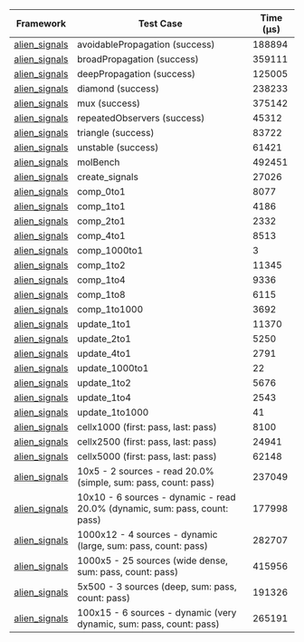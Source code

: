 | Framework | Test Case | Time (μs) |
| --- | --- | --- |
| [alien_signals](https://github.com/medz/alien-signals-dart) | avoidablePropagation (success) | 188894 |
| [alien_signals](https://github.com/medz/alien-signals-dart) | broadPropagation (success) | 359111 |
| [alien_signals](https://github.com/medz/alien-signals-dart) | deepPropagation (success) | 125005 |
| [alien_signals](https://github.com/medz/alien-signals-dart) | diamond (success) | 238233 |
| [alien_signals](https://github.com/medz/alien-signals-dart) | mux (success) | 375142 |
| [alien_signals](https://github.com/medz/alien-signals-dart) | repeatedObservers (success) | 45312 |
| [alien_signals](https://github.com/medz/alien-signals-dart) | triangle (success) | 83722 |
| [alien_signals](https://github.com/medz/alien-signals-dart) | unstable (success) | 61421 |
| [alien_signals](https://github.com/medz/alien-signals-dart) | molBench | 492451 |
| [alien_signals](https://github.com/medz/alien-signals-dart) | create_signals | 27026 |
| [alien_signals](https://github.com/medz/alien-signals-dart) | comp_0to1 | 8077 |
| [alien_signals](https://github.com/medz/alien-signals-dart) | comp_1to1 | 4186 |
| [alien_signals](https://github.com/medz/alien-signals-dart) | comp_2to1 | 2332 |
| [alien_signals](https://github.com/medz/alien-signals-dart) | comp_4to1 | 8513 |
| [alien_signals](https://github.com/medz/alien-signals-dart) | comp_1000to1 | 3 |
| [alien_signals](https://github.com/medz/alien-signals-dart) | comp_1to2 | 11345 |
| [alien_signals](https://github.com/medz/alien-signals-dart) | comp_1to4 | 9336 |
| [alien_signals](https://github.com/medz/alien-signals-dart) | comp_1to8 | 6115 |
| [alien_signals](https://github.com/medz/alien-signals-dart) | comp_1to1000 | 3692 |
| [alien_signals](https://github.com/medz/alien-signals-dart) | update_1to1 | 11370 |
| [alien_signals](https://github.com/medz/alien-signals-dart) | update_2to1 | 5250 |
| [alien_signals](https://github.com/medz/alien-signals-dart) | update_4to1 | 2791 |
| [alien_signals](https://github.com/medz/alien-signals-dart) | update_1000to1 | 22 |
| [alien_signals](https://github.com/medz/alien-signals-dart) | update_1to2 | 5676 |
| [alien_signals](https://github.com/medz/alien-signals-dart) | update_1to4 | 2543 |
| [alien_signals](https://github.com/medz/alien-signals-dart) | update_1to1000 | 41 |
| [alien_signals](https://github.com/medz/alien-signals-dart) | cellx1000 (first: pass, last: pass) | 8100 |
| [alien_signals](https://github.com/medz/alien-signals-dart) | cellx2500 (first: pass, last: pass) | 24941 |
| [alien_signals](https://github.com/medz/alien-signals-dart) | cellx5000 (first: pass, last: pass) | 62148 |
| [alien_signals](https://github.com/medz/alien-signals-dart) | 10x5 - 2 sources - read 20.0% (simple, sum: pass, count: pass) | 237049 |
| [alien_signals](https://github.com/medz/alien-signals-dart) | 10x10 - 6 sources - dynamic - read 20.0% (dynamic, sum: pass, count: pass) | 177998 |
| [alien_signals](https://github.com/medz/alien-signals-dart) | 1000x12 - 4 sources - dynamic (large, sum: pass, count: pass) | 282707 |
| [alien_signals](https://github.com/medz/alien-signals-dart) | 1000x5 - 25 sources (wide dense, sum: pass, count: pass) | 415956 |
| [alien_signals](https://github.com/medz/alien-signals-dart) | 5x500 - 3 sources (deep, sum: pass, count: pass) | 191326 |
| [alien_signals](https://github.com/medz/alien-signals-dart) | 100x15 - 6 sources - dynamic (very dynamic, sum: pass, count: pass) | 265191 |
